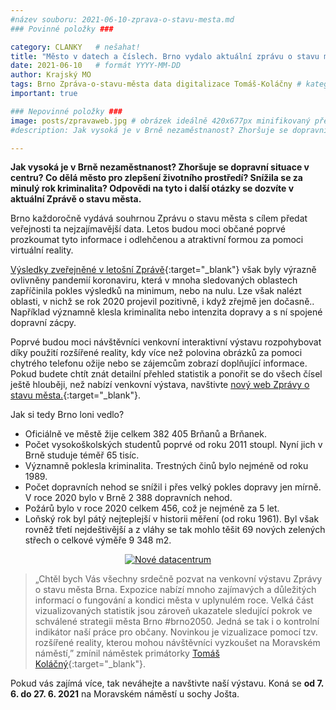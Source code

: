 ```yaml
---
#název souboru: 2021-06-10-zprava-o-stavu-mesta.md
### Povinné položky ###

category: CLANKY   # nešahat!
title: "Město v datech a číslech. Brno vydalo aktuální zprávu o stavu města." 
date: 2021-06-10   # formát YYYY-MM-DD
author: Krajský MO
tags: Brno Zpráva-o-stavu-města data digitalizace Tomáš-Koláčny # kategorie odděleny mezerami, např. volby zemědělství životní-prostředí piráti (viz https://jihomoravsky.pirati.cz/tags/)
important: true

### Nepovinné položky ###
image: posts/zpravaweb.jpg # obrázek ideálně 420x677px minifikovaný přes https://tinypng.com/
#description: Jak vysoká je v Brně nezaměstnanost? Zhoršuje se dopravní situace v centru? Co dělá město pro zlepšení životního prostředí? Snížila se za minulý rok kriminalita? Odpovědi na tyto i další otázky se dozvíte v aktuální Zprávě o stavu města.

---
```

**Jak vysoká je v Brně nezaměstnanost? Zhoršuje se dopravní situace v centru? Co dělá město pro zlepšení životního prostředí? Snížila se za minulý rok kriminalita? Odpovědi na tyto i další otázky se dozvíte v aktuální Zprávě o stavu města.** 

Brno každoročně vydává souhrnou Zprávu o stavu města s cílem předat veřejnosti ta nejzajímavější data. Letos budou moci občané poprvé prozkoumat tyto informace i odlehčenou a atraktivní formou za pomoci virtuální reality. 

[Výsledky zveřejněné v letošní Zprávě](https://www.brno.cz/brno-aktualne/tiskovy-servis/tiskove-zpravy/a/zprava-o-stavu-mesta-2021-jak-se-brnu-darilo-pohledem-dat-na-vystave-je-demonstruje-rozsirena-real/){:target="_blank"} však byly výrazně ovlivněny pandemií koronaviru, která v mnoha sledovaných oblastech zapříčinila pokles výsledků na minimum, nebo na nulu. Lze však nalézt oblasti, v nichž se rok 2020 projevil pozitivně, i když zřejmě jen dočasně.. Například významně klesla  kriminalita nebo intenzita dopravy a s ní spojené dopravní zácpy. 

Poprvé budou moci návštěvníci venkovní interaktivní výstavu rozpohybovat díky použití rozšířené reality, kdy více než polovina obrázků za pomoci chytrého telefonu ožije nebo se zájemcům zobrazí doplňující informace. Pokud budete chtít znát detailní přehled statistik a ponořit se do všech čísel ještě hlouběji, než nabízí venkovní výstava, navštivte [nový web Zprávy o stavu města.](https://storymaps.arcgis.com/stories/315d31b0b008452a955eabde7d094963){:target="_blank"}.

Jak si tedy Brno loni vedlo? 
- Oficiálně ve městě žije celkem 382 405 Brňanů a Brňanek. 
- Počet vysokoškolských studentů poprvé od roku 2011 stoupl. Nyní jich v Brně studuje téměř 65 tisíc.
- Významně poklesla kriminalita. Trestných činů bylo nejméně od roku 1989.
- Počet dopravních nehod se snížil i přes velký pokles dopravy jen mírně. V roce 2020 bylo v Brně 2 388 dopravních nehod.
- Požárů bylo v roce 2020 celkem 456, což je nejméně za 5 let. 
- Loňský rok byl pátý nejteplejší v historii měření (od roku 1961). Byl však rovněž třetí nejdeštivější a z vláhy se tak mohlo těšit 69 nových zelených střech o celkové výměře 9 348 m2. 

<div style="text-align:center"><a href="https://a.pirati.cz/jihomoravsky/img/posts/zpravadata.png" target="_blank">
<img src="https://a.pirati.cz/jihomoravsky/img/posts/zpravadata.png" alt="Nové datacentrum">
</a></div>

> „Chtěl bych Vás všechny srdečně pozvat na venkovní výstavu Zprávy o stavu města Brna. Expozice nabízí mnoho zajímavých a důležitých informací o fungování  a kondici města v uplynulém roce. Velká část vizualizovaných statistik jsou zároveň ukazatele sledující pokrok ve schválené strategii města Brno #brno2050. Jedná se tak i o kontrolní indikátor naší práce pro občany. Novinkou je vizualizace pomocí tzv. rozšířené reality, kterou mohou návštěvníci vyzkoušet na Moravském náměstí,” zmínil náměstek primátorky [Tomáš Koláčný](https://jihomoravsky.pirati.cz/lide/tomas-kolacny/){:target="_blank"}.
> 

Pokud vás zajímá více, tak neváhejte a navštivte naší výstavu. Koná se **od 7. 6. do 27. 6. 2021** na Moravském náměstí u sochy Jošta.
